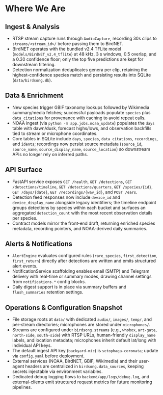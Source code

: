 # Where We Are

## Ingest & Analysis
- RTSP stream capture runs through `AudioCapture`, recording 30s clips to `streams/<stream_id>/` before passing them to BirdNET.
- BirdNET operates with the bundled v2.4 TFLite model (`models/BirdNET_v2.4_tflite`) at 48 kHz, 3 s windows, 0.5 overlap, and a 0.30 confidence floor; only the top five predictions are kept for downstream filtering.
- Detection normalization deduplicates genera per clip, retaining the highest-confidence species match and persisting results into SQLite (`data/birdsong.db`).

## Data & Enrichment
- New species trigger GBIF taxonomy lookups followed by Wikimedia summary/media fetches; successful payloads populate `species` plus `data_citations` for provenance with caching to avoid repeat calls.
- NOAA ingest (via `python -m app.jobs.noaa_update`) populates the `days` table with dawn/dusk, forecast highs/lows, and observation backfills tied to stream or microphone coordinates.
- Core tables in SQLite include `days`, `species`, `data_citations`, `recordings`, and `idents`; recordings now persist source metadata (`source_id`, `source_name`, `source_display_name`, `source_location`) so downstream APIs no longer rely on inferred paths.

## API Surface
- FastAPI service exposes `GET /health`, `GET /detections`, `GET /detections/timeline`, `GET /detections/quarters`, `GET /species/{id}`, `GET /days/{date}`, `GET /recordings/{wav_id}`, and `POST /ears`.
- Detection feed responses now include `device_id` and `device_display_name` alongside legacy identifiers; the timeline endpoint groups detections by species within each bucket and surfaces an aggregated `detection_count` with the most recent observation details per species.
- Contract models mirror the front-end draft, returning enriched species metadata, recording pointers, and NOAA-derived daily summaries.

## Alerts & Notifications
- `AlertEngine` evaluates configured rules (`rare_species`, `first_detection`, `first_return`) directly after detections are written and emits structured alert events.
- NotificationService scaffolding enables email (SMTP) and Telegram delivery with real-time or summary modes, drawing channel settings from `notifications.*` config blocks.
- Daily digest support is in place via summary buffers and `flush_summaries` retention settings.

## Operations & Configuration Snapshot
- File storage roots at `data/` with dedicated `audio/`, `images/`, `temp/`, and per-stream directories; microphones are stored under `microphones/`.
- Streams are configured under `birdsong.streams` (e.g., `whobox`, `art-gate`, `north-side`, `south-side`) with RTSP URLs, human-friendly `display_name` labels, and location metadata; microphones inherit default lat/long with individual API keys.
- The default ingest API key (`backyard-mic`) is `setophaga-coronata`; update via `config.yaml` before deployment.
- External services (NOAA, BirdNET, GBIF, Wikimedia) and their user-agent headers are centralized in `birdsong.data_sources`, keeping secrets injectable via environment variables.
- Dedicated debug logging flows to `backend/app/logs/debug.log`, and external-clients emit structured request metrics for future monitoring pipelines.
